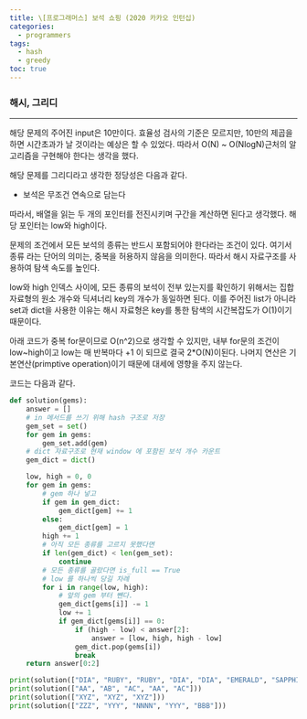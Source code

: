 ```yaml
---
title: \[프로그래머스] 보석 쇼핑 (2020 카카오 인턴십)
categories: 
  - programmers
tags: 
  - hash
  - greedy
toc: true
---
```


### 해시, 그리디

---

해당 문제의 주어진 input은 10만이다. 효율성 검사의 기준은 모르지만, 10만의 제곱을 하면 시간초과가 날 것이라는 예상은 할 수 있었다. 따라서 O(N) ~ O(NlogN)근처의 알고리즘을 구현해야 한다는 생각을 했다.

해당 문제를 그리디라고 생각한 정당성은 다음과 같다.

- 보석은 무조건 연속으로 담는다

따라서, 배열을 읽는 두 개의 포인터를 전진시키며 구간을 계산하면 된다고 생각했다. 해당 포인터는 low와 high이다.

문제의 조건에서 모든 보석의 종류는 반드시 포함되어야 한다라는 조건이 있다. 여기서 종류 라는 단어의 의미는, 중복을 허용하지 않음을 의미한다. 따라서 해시 자료구조를 사용하여 탐색 속도를 높인다.

low와 high 인덱스 사이에, 모든 종류의 보석이 전부 있는지를 확인하기 위해서는 집합 자료형의 원소 개수와 딕셔너리 key의 개수가 동일하면 된다. 이를 주어진 list가 아니라 set과 dict을 사용한 이유는 해시 자료형은 key를 통한 탐색의 시간복잡도가 O(1)이기 때문이다. 

아래 코드가 중복 for문이므로 O(n^2)으로 생각할 수 있지만, 내부 for문의 조건이 low~high이고 low는 매 반복마다 +1 이 되므로 결국 2*O(N)이된다. 나머지 연산은 기본연산(primptive operation)이기 때문에 대세에 영향을 주지 않는다.

코드는 다음과 같다.

```python
def solution(gems):
    answer = []
    # in 메서드를 쓰기 위해 hash 구조로 저장
    gem_set = set()
    for gem in gems:
        gem_set.add(gem)
    # dict 자료구조로 현재 window 에 포함된 보석 개수 카운트
    gem_dict = dict()

    low, high = 0, 0
    for gem in gems:
        # gem 하나 넣고
        if gem in gem_dict:
            gem_dict[gem] += 1
        else:
            gem_dict[gem] = 1
        high += 1
        # 아직 모든 종류를 고르지 못했다면
        if len(gem_dict) < len(gem_set):
            continue
        # 모든 종류를 골랐다면 is_full == True
        # low 를 하나씩 당길 차례
        for i in range(low, high):
            # 앞의 gem 부터 뺀다.
            gem_dict[gems[i]] -= 1
            low += 1
            if gem_dict[gems[i]] == 0:
                if (high - low) < answer[2]:
                    answer = [low, high, high - low]
                gem_dict.pop(gems[i])
                break
    return answer[0:2]

print(solution(["DIA", "RUBY", "RUBY", "DIA", "DIA", "EMERALD", "SAPPHIRE", "DIA"]))
print(solution(["AA", "AB", "AC", "AA", "AC"]))
print(solution(["XYZ", "XYZ", "XYZ"]))
print(solution(["ZZZ", "YYY", "NNNN", "YYY", "BBB"]))
```
